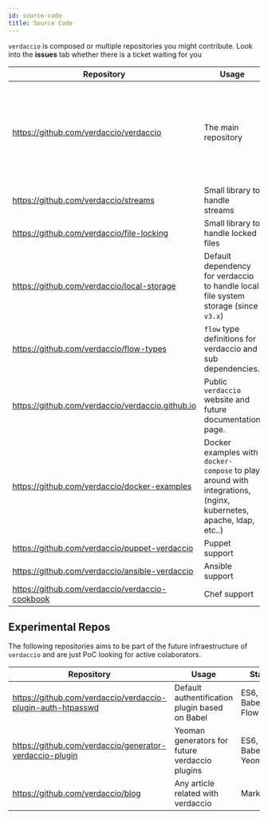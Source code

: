 ```yaml
---
id: source-code
title: Source Code
---
```

`verdaccio` is composed or multiple repositories you might contribute. Look into the **issues** tab whether there is a ticket waiting for you 

| Repository                                         | Usage                                                                                                            | Stack                                                                |
| -------------------------------------------------- | ---------------------------------------------------------------------------------------------------------------- | -------------------------------------------------------------------- |
| <https://github.com/verdaccio/verdaccio>           | The main repository                                                                                              | Node, Express, async, React, Babel, ES6, Mocha, Markdown, HTML, Sass |
| <https://github.com/verdaccio/streams>             | Small library to handle streams                                                                                  | ES6, Babel, *Soon: Flow*                                             |
| <https://github.com/verdaccio/file-locking>        | Small library to handle locked files                                                                             | ES6, Babel, *Soon: Flow*                                             |
| <https://github.com/verdaccio/local-storage>       | Default dependency for verdaccio to handle local file system storage (since `v3.x`)                              | ES6, Babel, Flow                                                     |
| <https://github.com/verdaccio/flow-types>          | `flow` type definitions for verdaccio and sub dependencies.                                                      | Flow, flow-typed                                                     |
| <https://github.com/verdaccio/verdaccio.github.io> | Public `verdaccio` website and future documentation page.                                                        | Markdown, HTML, Sass, Github Pages                                   |
| <https://github.com/verdaccio/docker-examples>     | Docker examples with `docker-compose` to play around with integrations, (nginx, kubernetes, apache, ldap, etc..) | Docker Compose, Docker                                               |
| <https://github.com/verdaccio/puppet-verdaccio>    | Puppet support                                                                                                   | Puppet                                                               |
| <https://github.com/verdaccio/ansible-verdaccio>   | Ansible support                                                                                                  | Ansible                                                              |
| <https://github.com/verdaccio/verdaccio-cookbook>  | Chef support                                                                                                     | Chef                                                                 |

## Experimental Repos

The following repositories aims to be part of the future infraestructure of `verdaccio` and are just PoC looking for active colaborators.

| Repository                                                    | Usage                                          | Stack              |
| ------------------------------------------------------------- | ---------------------------------------------- | ------------------ |
| <https://github.com/verdaccio/verdaccio-plugin-auth-htpasswd> | Default authentification plugin based on Babel | ES6, Babel, Flow   |
| <https://github.com/verdaccio/generator-verdaccio-plugin>     | Yeoman generators for future verdaccio plugins | ES6, Babel, Yeoman |
| <https://github.com/verdaccio/blog>                           | Any article related with verdaccio             | Markdown           |